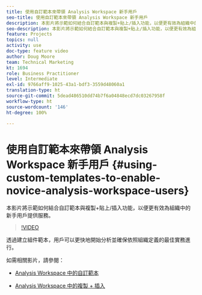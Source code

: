 ```yaml
---
title: 使用自訂範本來帶領 Analysis Workspace 新手用戶
seo-title: 使用自訂範本來帶領 Analysis Workspace 新手用戶
description: 本影片將示範如何結合自訂範本與複製+貼上/插入功能，以便更有效為組織中的新手用戶提供服務。
seo-description: 本影片將示範如何結合自訂範本與複製+貼上/插入功能，以便更有效為組織中的新手用戶提供服務。
feature: Projects
topics: null
activity: use
doc-type: feature video
author: Doug Moore
team: Technical Marketing
kt: 1694
role: Business Practitioner
level: Intermediate
exl-id: 9766aff9-1025-43a1-bdf3-3559d48060a1
translation-type: ht
source-git-commit: 5dead486510dd74b7f6a04848ecd7dc03267958f
workflow-type: ht
source-wordcount: '146'
ht-degree: 100%

---
```


# 使用自訂範本來帶領 Analysis Workspace 新手用戶 {#using-custom-templates-to-enable-novice-analysis-workspace-users}

本影片將示範如何結合自訂範本與複製+貼上/插入功能，以便更有效為組織中的新手用戶提供服務。

>[!VIDEO](https://video.tv.adobe.com/v/23234/?quality=12)

透過建立組件範本，用戶可以更快地開始分析並確保依照組織定義的最佳實務進行。

如需相關影片，請參閱：

* [Analysis Workspace 中的自訂範本](https://helpx.adobe.com/tw/analytics/kt/using/create-manage-custom-templates-analysis-workspace-feature-video-use.html)

* [Analysis Workspace 中的複製 + 插入](https://helpx.adobe.com/tw/analytics/kt/using/copy-insert-analysis-workspace-feature-video-use.html)
